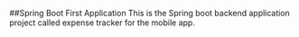 ##Spring Boot First Application 
This is the Spring boot backend application project called expense tracker for the mobile app.
